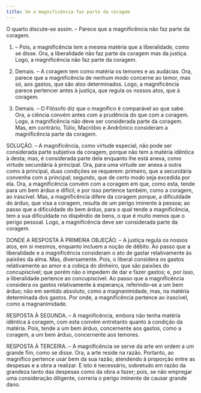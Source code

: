 ```yaml
---
title: Se a magnificência faz parte da coragem
---
```


O quarto discute–se assim. – Parece que a magnificência não faz parte da coragem.  

1. – Pois, a magnificência tem a mesma matéria que a liberalidade, como se disse. Ora, a liberalidade não faz parte da coragem mas da justiça. Logo, a magnificência não faz parte da coragem.  

2. Demais. – A coragem tem como matéria os temores e as audácias. Ora, parece que a magnificência de nenhum modo concerne ao temor, mas só, aos gastos, que são atos determinados. Logo, a magnificência parece pertencer antes à justiça, que regula os nossos atos, que à coragem.  

3. Demais. – O Filósofo diz que o magnífico é comparável ao que sabe. Ora, a ciência convém antes com a prudência do que com a coragem. Logo, a magnificência não deve ser considerada parte da coragem.  Mas, em contrário, Túlio, Macróbio e Andrônico consideram a magnificência parte da coragem.  

SOLUÇÃO. – A magnificência, como virtude especial, não pode ser considerada parte subjetiva da coragem, porque não tem a matéria idêntica à desta; mas, é considerada parte dela enquanto lhe está anexa, como virtude secundária à principal. Ora, para uma virtude ser anexa a outra como à principal, duas condições se requerem: primeiro, que a secundária convenha com a principal; segundo, que de certo modo seja excedida por ela. Ora, a magnificência convém com a coragem em que, como esta, tende para um bem árduo e difícil; e por isso pertence também, como a coragem, ao irascível. Mas, a magnificência difere da coragem porque, a dificuldade do árduo, que visa a coragem, resulta de um perigo iminente à pessoa; ao passo que a dificuldade do bem árduo, para o qual tende a magnificência, tem a sua dificuldade no dispêndio de bens, o que é muito menos que o perigo pessoal. Logo, a magnificência deve ser considerada parte da coragem. 

DONDE A RESPOSTA À PRIMEIRA OBJEÇÃO. – A justiça regula os nossos atos, em si mesmos, enquanto incluem a noção de débito. Ao passo que a liberalidade e a magnificência consideram o ato de gastar relativamente às paixões da alma. Mas, diversamente. Pois, o liberal considera os gastos relativamente ao amor e a cobiça do dinheiro, que são paixões do concupiscível; que porém não o impedem de dar e fazer gastos; e, por isso, a liberalidade pertence ao concupiscível. Ao passo que a magnificência considera os gastos relativamente à esperança, referindo–se a um bem árduo; não em sentido absoluto, como a magnanimidade, mas, na matéria determinada dos gastos. Por onde, a magnificência pertence ao irascível, como a magnanimidade.  

RESPOSTA À SEGUNDA. – A magnificência, embora não tenha matéria idêntica à coragem, com esta convém entretanto quanto à condição da matéria. Pois, tende a um bem árduo, concernente aos gastos, como a coragem, a um bem árduo, concernente aos temores.  

RESPOSTA À TERCEIRA. – A magnificência se serve da arte em ordem a um grande fim, como se disse. Ora, a arte reside na razão. Portanto, ao magnífico pertence usar bem da sua razão, atendendo à proporção entre as despesas e a obra a realizar. E isto é necessário, sobretudo em razão da grandeza tanto das despesas como da obra a fazer; pois, se não empregar uma consideração diligente, correria o perigo iminente de causar grande dano.
